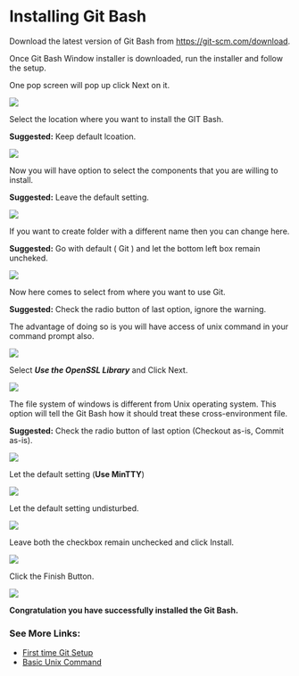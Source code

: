 # Installing Git Bash
Download the latest version of Git Bash from https://git-scm.com/download.

Once Git Bash Window installer is downloaded, run the installer and follow the setup.

One pop screen will pop up click Next on it.

![](_img/git-installation/step1.png)

Select the location where you want to install the GIT Bash. 

**Suggested:** Keep default lcoation.

![](_img/git-installation/step2.png)

Now you will have option to select the components that you are willing to install.

**Suggested:** Leave the default setting.

![](_img/git-installation/step3.png)

If you want to create folder with a different name then you can change here.

**Suggested:** Go with default ( Git ) and let the bottom left box remain uncheked.

![](_img/git-installation/step4.png)

Now here comes to select from where you want to use Git.

**Suggested:** Check the radio button of last option, ignore the warning.

The advantage of doing so is you will have access of unix command in your command prompt also.

![](_img/git-installation/step6.png)

Select _**Use the OpenSSL Library**_ and Click Next.

![](_img/git-installation/step7.png)

The file system of windows is different from Unix operating system. This option will tell the Git Bash how it should treat these cross-environment file.

**Suggested:** Check the radio button of last option (Checkout as-is, Commit as-is).

![](_img/git-installation/step8.png)


Let the default setting (**Use MinTTY**)

![](_img/git-installation/step9.png)

Let the default setting undisturbed.

![](_img/git-installation/step10.png)

Leave both the checkbox remain unchecked and click Install.

![](_img/git-installation/step11.png)

Click the Finish Button.

![](_img/git-installation/step12.png)

**Congratulation you have successfully installed the Git Bash.**

### See More Links:
- [First time Git Setup]()
- [Basic Unix Command]()

